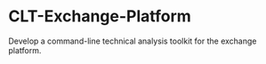 # CLT-Exchange-Platform
Develop a command-line technical analysis toolkit for the exchange platform.
